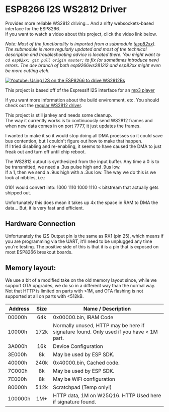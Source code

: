 # ESP8266 I2S WS2812 Driver 

Provides more reliable WS2812 driving... And a nifty websockets-based interface for the ESP8266.  
If you want to watch a video about this project, click the video link below.

*Note: Most of the functionality is imported from a submodule ([esp82xx](https://github.com/cnlohr/esp82xx)). The submodule is more regularly updated and most of the technical description and troubleshooting advice is located there. You might want to `cd esp82xx; git pull origin master;` to fix (or sometimes introduce new) errors. The dev branch of both esp9266ws2812i2 and esp82xx might even be more cutting etch.*

[![Youtube: Using I2S on the ESP8266 to drive WS2812Bs](http://img.youtube.com/vi/6zqGwxqJQnw/0.jpg)](http://www.youtube.com/watch?v=6zqGwxqJQnw)

This project is based off of the Espressif I2S interface for an [mp3 player](https://github.com/espressif/esp8266_mp3_decoder/)

If you want more information about the build environment, etc.  You should check out the [regular WS2812 driver](https://github.com/cnlohr/ws2812esp8266).

This project is still jankey and needs some cleanup.  
The way it currently works is to continuously send WS2812 frames and when new data comes in on port 7777, it just updates the frames.

I wanted to make it so it would stop doing all DMA proesses so it could save bus contention, 
but I couldn't figure out how to make that happen.  
If I tried disabling and re-enabling,
it seems to have caused the DMA to just freak out and turn off until chip reboot.

The WS2812 output is synthesized from the input buffer. 
Any time a 0 is to be transmitted, we need a .3us pulse high and .9us low.  
If a 1, then we send a .9us high with a .3us low.  The way we do this is we look at nibbles, i.e.:

0101 would convert into:
1000 1110 1000 1110 < bitstream that actually gets shipped out.

Unfortunately this does mean it takes up 4x the space in RAM to DMA the data... But, it is very fast and efficient.

## Hardware Connection

Unfortunately the I2S Output pin is the same as RX1 (pin 25), which means if you are programming via the UART, it'll need to be unplugged any time you're testing.  The positive side of this is that it is a pin that is exposed on most ESP8266 breakout boards.

## Memory layout:

We use a bit of a modified take on the old memory layout since, while we support OTA upgrades, we do so in a different way than the normal way. Not that HTTP is limited on parts with <1M, and OTA flashing is not supported at all on parts with <512kB.

| Address | Size  | Name / Description            |
| ------- |:-----:| ----------------------------- |
| 00000h  | 64k   | 0x00000.bin, IRAM Code        | 
| 10000h  | 172k  | Normally unused, HTTP may be here if signature found. Only used if you have < 1M part. |
| 3A000h  | 16k   | Device Configuration          |
| 3E000h  | 8k    | May be used by ESP SDK.       |
| 40000h  | 240k  | 0x40000.bin, Cached code.     |
| 7C000h  | 8k    | May be used by ESP SDK.       |
| 7E000h  | 8k    | May be WiFi configuration     |
| 80000h  | 512k  | Scratchpad (Temp only!)       |
| 100000h | 1M+   | HTTP data, 1M on W25Q16.  HTTP Used here if signature found.       |

